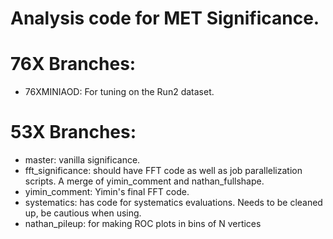 # Analysis code for MET Significance.
# 76X Branches:
   * 76XMINIAOD: For tuning on the Run2 dataset.

# 53X Branches:
   * master: vanilla significance.
   * fft_significance: should have FFT code as well as job parallelization scripts.  A merge of yimin_comment and nathan_fullshape.
   * yimin_comment: Yimin's final FFT code.
   * systematics: has code for systematics evaluations.  Needs to be cleaned up, be cautious when using.
   * nathan_pileup: for making ROC plots in bins of N vertices
